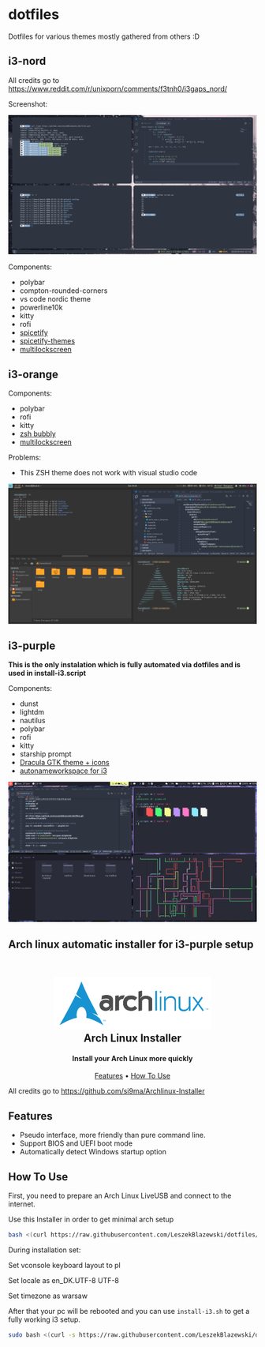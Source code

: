 # dotfiles

Dotfiles for various themes mostly gathered from others :D

## i3-nord

All credits go to https://www.reddit.com/r/unixporn/comments/f3tnh0/i3gaps_nord/

Screenshot:

![screenshot](/i3-nord/i3-nord.png)

Components:

- polybar
- compton-rounded-corners
- vs code nordic theme
- powerline10k
- kitty
- rofi
- [spicetify](https://github.com/khanhas/spicetify-cli)
- [spicetify-themes](https://github.com/morpheusthewhite/spicetify-themes)
- [multilockscreen](https://github.com/jeffmhubbard/multilockscreen)

## i3-orange

Components:

- polybar
- rofi
- kitty
- [zsh bubbly](https://github.com/hohmannr/bubblified)
- [multilockscreen](https://github.com/jeffmhubbard/multilockscreen)

Problems:

- This ZSH theme does not work with visual studio code

![screenshot](/i3-orange/arch-i3.png)

## i3-purple

**This is the only instalation which is fully automated via dotfiles and is used in install-i3.script**

Components:

- dunst
- lightdm
- nautilus
- polybar
- rofi
- kitty
- starship prompt
- [Dracula GTK theme + icons](https://draculatheme.com/gtk)
- [autonameworkspace for i3](https://github.com/justbuchanan/i3scripts)

![screenshot](/i3-purple/i3-purple.png)


## Arch linux automatic installer for i3-purple setup


<h2 align="center">
  <br>
  <img src="logo.svg" alt="Archlinux" width="320">
  <br>
Arch Linux Installer
</h2>

<h4 align="center">Install your Arch Linux more quickly</h4>

<p align="center">
  <a href="#feature">Features</a> •
  <a href="#how-to-use">How To Use</a>
</p>

All credits go to https://github.com/si9ma/Archlinux-Installer

## Features

- Pseudo interface, more friendly than pure command line.
- Support BIOS and UEFI boot mode
- Automatically detect Windows startup option

## How To Use

First, you need to prepare an Arch Linux LiveUSB and connect to the internet.

Use this Installer in order to get minimal arch setup

```bash
bash <(curl https://raw.githubusercontent.com/LeszekBlazewski/dotfiles/master/install-arch.sh)
```

During installation set:

Set vconsole keyboard layout to pl

Set locale as en_DK.UTF-8 UTF-8

Set timezone as warsaw

After that your pc will be rebooted and you can use `install-i3.sh` to get a fully working i3 setup.

```bash
sudo bash <(curl -s https://raw.githubusercontent.com/LeszekBlazewski/dotfiles/master/install-i3.sh)
```
